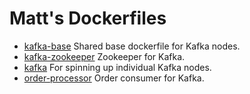 # Matt's Dockerfiles

- [kafka-base](kafka-base) Shared base dockerfile for Kafka nodes.
- [kafka-zookeeper](kafka-zookeeper) Zookeeper for Kafka.
- [kafka](kafka) For spinning up individual Kafka nodes.
- [order-processor](order-processor) Order consumer for Kafka.

